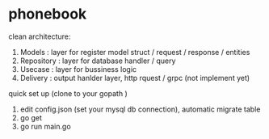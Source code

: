 # phonebook

clean architecture:

1. Models : layer for register model struct / request / response / entities
2. Repository : layer for database handler / query
3. Usecase : layer for bussiness logic
4. Delivery : output hanlder layer, http rquest / grpc (not implement yet)


quick set up (clone to your gopath )

1. edit config.json (set your mysql db connection), automatic migrate table
2. go get
3. go run main.go


